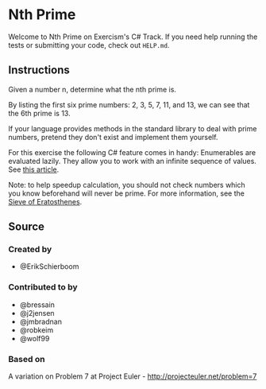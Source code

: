 # Nth Prime

Welcome to Nth Prime on Exercism's C# Track.
If you need help running the tests or submitting your code, check out `HELP.md`.

## Instructions

Given a number n, determine what the nth prime is.

By listing the first six prime numbers: 2, 3, 5, 7, 11, and 13, we can see that
the 6th prime is 13.

If your language provides methods in the standard library to deal with prime
numbers, pretend they don't exist and implement them yourself.

For this exercise the following C# feature comes in handy:
Enumerables are evaluated lazily. They allow you to work with an infinite sequence of values.
See [this article](https://blogs.msdn.microsoft.com/pedram/2007/06/02/lazy-evaluation-in-c/).

Note: to help speedup calculation, you should not check numbers which you know beforehand will never be prime. For more information, see the [Sieve of Eratosthenes](https://en.wikipedia.org/wiki/Sieve_of_Eratosthenes).

## Source

### Created by

- @ErikSchierboom

### Contributed to by

- @bressain
- @j2jensen
- @jmbradnan
- @robkeim
- @wolf99

### Based on

A variation on Problem 7 at Project Euler - http://projecteuler.net/problem=7